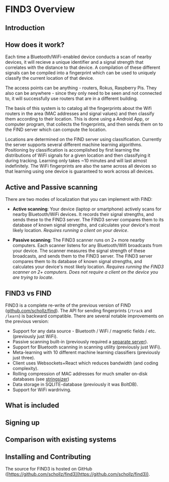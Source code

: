# FIND3 Overview

## Introduction


## How does it work?

Each time a Bluetooth/WiFi-enabled device conducts a scan of nearby devices, it will recieve a unique identifier and a signal strength that correlates with the distance to that device. A compilation of these different signals can be compiled into a fingerprint which can be used to uniquely classify the current location of that device.

The access points can be anything - routers, Rokus, Raspberry Pis. They also can be anywhere - since they only need to be seen and not connected to, it will successfully use routers that are in a different building.

The basis of this system is to catalog all the fingerprints about the Wifi routers in the area (MAC addresses and signal values) and then classify them according to their location. This is done using a Android App, or computer program, that collects the fingerprints, and then sends them on to the FIND server which can compute the location. 

Locations are determined on the FIND server using classification. Currently the server supports several different machine learning algorithms. Positioning by classification is accomplished by first learning the distributions of WiFi signals for a given location and then classifying it during tracking. Learning only takes ~10 minutes and will last almost indefinitely. The WiFi fingerprints are also the same across all devices so that learning using one device is guaranteed to work across all devices.

## Active and Passive scanning 

There are two modes of localization that you can implement with FIND:

- **Active scanning**: Your device (laptop or smartphone) actively scans for nearby Bluetooth/WiFi devices. It records their signal strengths, and sends these to the FIND3 server. The FIND3 server compares them to its database of known signal strengths, and calculates your device's most likely location. *Requires running a client on your device*.

- **Passive scanning**: The FIND3 scanner runs on 2+ more nearby computers. Each scanner listens for any Bluetooth/Wifi broadcasts from your device. The scanner measures the signal strength of these broadcasts, and sends them to the FIND3 server. The FIND3 server compares them to its database of known signal strengths, and calculates your device's most likely location. *Requires running the FIND3 scanner on 2+ computers. Does not require a client on the device you are trying to locate*.

## FIND3 vs FIND

FIND3 is a complete re-write of the previous version of FIND ([github.com/schollz/find](https://github.com/schollz/find)). The API for sending fingerprints (`/track` and `/learn`) is backward compatible. There are several notable improvements on the previous version:

- Support for any data source - Bluetooth / WiFi / magnetic fields / etc. (previously just WiFi).
- Passive scanning built-in (previously required a [separate server](https://github.com/schollz/find-lf)).
- Support for Bluetooth scanning in scanning utility (previously just WiFi).
- Meta-learning with 10 different machine learning classifiers (previously just three).
- Client uses Websockets+React which reduces bandwidth (and coding complexity).
- Rolling compression of MAC addresses for much smaller on-disk databases (see [stringsizer](https://github.com/schollz/stringsizer))
- Data storage in SQLITE-database (previously it was BoltDB).
- Support for WiFi wardriving.


## What is included


## Signing up


## Comparison with existing systems

## Installing and Contributing

The source for FIND3 is hosted on GitHub
([https://github.com/schollz/find3](https://github.com/schollz/find3)).